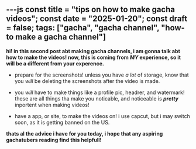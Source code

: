---js
const title = "tips on how to make gacha videos";
const date = "2025-01-20";
const draft = false;
tags: ["gacha", "gacha channel", "how-to make a gacha channel"]
---
**hi! in this second post abt making gacha channels, i am gonna talk abt how to make the videos! now, this is coming from _MY_ experience, so it will be a different from your experence.**

* prepare for the screenshots! unless you have _a lot_ of storage, know that you _will_ be deleting the screenshots after the video is made.


* you _will_ have to make things like a profile pic, headrer, and watermark! these are all things tha make you noticable, and noticeable is **_pretty_** inportent when making videos!


* have a app, or site, to make the videos on! i use capcut, but i may switch soon, as it is getting banned on the US.


**thats al the advice i have for you today, i hope that any aspiring gachatubers reading find this helpfull!**